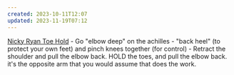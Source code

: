 ```yaml
---
created: 2023-10-11T12:07
updated: 2023-11-19T07:12
---
```


[Nicky Ryan Toe Hold](https://youtube.com/clip/UgkxbS2f1nE7MUrIOmYAUcBV9DURycXdpIsK)
	- Go "elbow deep" on the achilles
	- "back heel" (to protect your own feet) and pinch knees together (for control)
	- Retract the shoulder and pull the elbow back.  HOLD the toes, and pull the elbow back.  it's the opposite arm that you would assume that does the work.